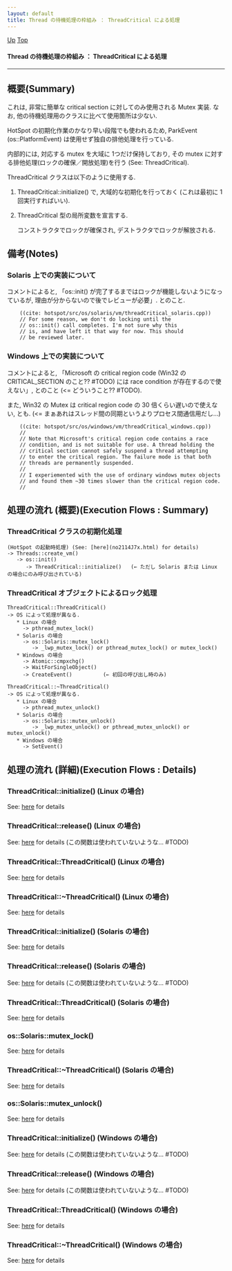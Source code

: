 ```yaml
---
layout: default
title: Thread の待機処理の枠組み ： ThreadCritical による処理 
---
```

[Up](noIpUCxk3g.html) [Top](../index.html)

#### Thread の待機処理の枠組み ： ThreadCritical による処理 

--- 
## 概要(Summary)
これは, 非常に簡単な critical section に対してのみ使用される Mutex 実装.
なお, 他の待機処理用のクラスに比べて使用箇所は少ない.

HotSpot の初期化作業のかなり早い段階でも使われるため, 
ParkEvent (os::PlatformEvent) は使用せず独自の排他処理を行っている.

内部的には, 対応する mutex を大域に 1つだけ保持しており, 
その mutex に対する排他処理(ロックの確保／開放処理)を行う
(See: ThreadCritical).


ThreadCritical クラスは以下のように使用する.

1. ThreadCritical::initialize() で, 大域的な初期化を行っておく (これは最初に 1回実行すればいい).

2. ThreadCritical 型の局所変数を宣言する. 

   コンストラクタでロックが確保され, デストラクタでロックが解放される.

## 備考(Notes)
### Solaris 上での実装について
コメントによると, 
「os::init() が完了するまではロックが機能しないようになっているが, 理由が分からないので後でレビューが必要」.
とのこと.


```
    ((cite: hotspot/src/os/solaris/vm/threadCritical_solaris.cpp))
    // For some reason, we don't do locking until the
    // os::init() call completes. I'm not sure why this
    // is, and have left it that way for now. This should
    // be reviewed later.
```

### Windows 上での実装について
コメントによると, 
「Microsoft の critical region code (Win32 の CRITICAL_SECTION のこと?? #TODO) には 
race condition が存在するので使えない」, 
とのこと (<= どういうこと?? #TODO).

また, Win32 の Mutex は critical region code の 30 倍くらい遅いので使えない, とも. 
(<= まぁあれはスレッド間の同期というよりプロセス間通信用だし...)


```
    ((cite: hotspot/src/os/windows/vm/threadCritical_windows.cpp))
    //
    // Note that Microsoft's critical region code contains a race
    // condition, and is not suitable for use. A thread holding the
    // critical section cannot safely suspend a thread attempting
    // to enter the critical region. The failure mode is that both
    // threads are permanently suspended.
    //
    // I experiemented with the use of ordinary windows mutex objects
    // and found them ~30 times slower than the critical region code.
    //
```


## 処理の流れ (概要)(Execution Flows : Summary)
### ThreadCritical クラスの初期化処理
```
(HotSpot の起動時処理) (See: [here](no2114J7x.html) for details)
-> Threads::create_vm()
   -> os::init()
      -> ThreadCritical::initialize()   (← ただし Solaris または Linux の場合にのみ呼び出されている)
```

### ThreadCritical オブジェクトによるロック処理
```
ThreadCritical::ThreadCritical()
-> OS によって処理が異なる.
   * Linux の場合
     -> pthread_mutex_lock()
   * Solaris の場合
     -> os::Solaris::mutex_lock()
        -> _lwp_mutex_lock() or pthread_mutex_lock() or mutex_lock()
   * Windows の場合
     -> Atomic::cmpxchg()
     -> WaitForSingleObject()
     -> CreateEvent()          (← 初回の呼び出し時のみ)

ThreadCritical::~ThreadCritical()
-> OS によって処理が異なる.
   * Linux の場合
     -> pthread_mutex_unlock()
   * Solaris の場合
     -> os::Solaris::mutex_unlock()
        -> _lwp_mutex_unlock() or pthread_mutex_unlock() or mutex_unlock()
   * Windows の場合
     -> SetEvent()
```

## 処理の流れ (詳細)(Execution Flows : Details)
### ThreadCritical::initialize()  (Linux の場合)
See: [here](no3420-wJ.html) for details
### ThreadCritical::release()  (Linux の場合)
See: [here](no3420L7P.html) for details
(この関数は使われていないような... #TODO)

### ThreadCritical::ThreadCritical()  (Linux の場合)
See: [here](no3420YFW.html) for details
### ThreadCritical::~ThreadCritical()  (Linux の場合)
See: [here](no3420lPc.html) for details

### ThreadCritical::initialize()  (Solaris の場合)
See: [here](no3420yZi.html) for details
### ThreadCritical::release()  (Solaris の場合)
See: [here](no3420_jo.html) for details
(この関数は使われていないような... #TODO)

### ThreadCritical::ThreadCritical()  (Solaris の場合)
See: [here](no3420Z40.html) for details
### os::Solaris::mutex_lock()
See: [here](no2114boV.html) for details
### ThreadCritical::~ThreadCritical()  (Solaris の場合)
See: [here](no3420LCE.html) for details
### os::Solaris::mutex_unlock()
See: [here](no2114oyb.html) for details

### ThreadCritical::initialize()  (Windows の場合)
See: [here](no3420YMK.html) for details
(この関数は使われていないような... #TODO)

### ThreadCritical::release()  (Windows の場合)
See: [here](no3420ygW.html) for details
(この関数は使われていないような... #TODO)

### ThreadCritical::ThreadCritical()  (Windows の場合)
See: [here](no3420_qc.html) for details
### ThreadCritical::~ThreadCritical()  (Windows の場合)
See: [here](no3420M1i.html) for details






